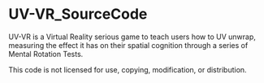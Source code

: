 # UV-VR_SourceCode
UV-VR is a Virtual Reality serious game to teach users how to UV unwrap, measuring the effect it has on their spatial cognition through a series of Mental Rotation Tests.

This code is not licensed for use, copying, modification, or distribution.
